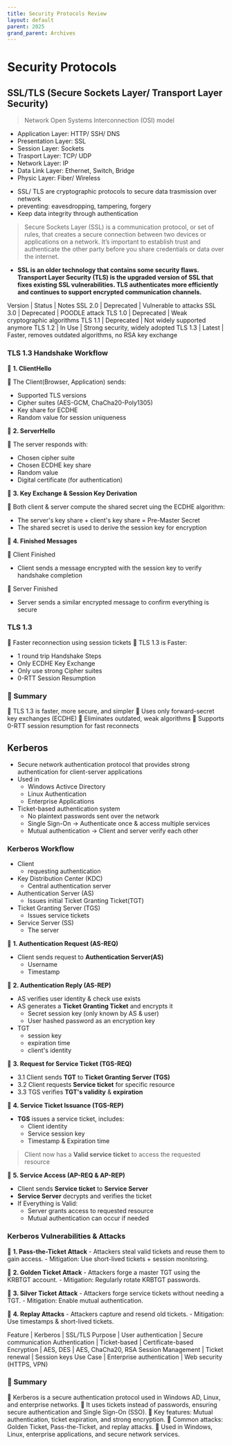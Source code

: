 ```yaml
---
title: Security Protocols Review
layout: default
parent: 2025
grand_parent: Archives
---
```


# Security Protocols

## SSL/TLS (Secure Sockets Layer/ Transport Layer Security)

> Network Open Systems Interconnection (OSI) model
* Application Layer: HTTP/ SSH/ DNS
* Presentation Layer: SSL
* Session Layer: Sockets
* Trasport Layer: TCP/ UDP
* Network Layer: IP
* Data Link Layer: Ethernet, Switch, Bridge
* Physic Layer: Fiber/ Wireless

- SSL/ TLS are cryptographic protocols to secure data trasmission over network
- preventing: eavesdropping, tampering, forgery
- Keep data integrity through authentication

> Secure Sockets Layer (SSL) is a communication protocol, or set of rules, that creates a secure connection between two devices or applications on a network. It’s important to establish trust and authenticate the other party before you share credentials or data over the internet.

- **SSL is an older technology that contains some security flaws. Transport Layer Security (TLS) is the upgraded version of SSL that fixes existing SSL vulnerabilities. TLS authenticates more efficiently and continues to support encrypted communication channels.**

Version | Status | Notes
SSL 2.0 | Deprecated | Vulnerable to attacks
SSL 3.0 | Deprecated | POODLE attack
TLS 1.0 | Deprecated | Weak cryptographic algorithms
TLS 1.1 | Deprecated | Not widely supported anymore
TLS 1.2 | In Use | Strong security, widely adopted
TLS 1.3 | Latest | Faster, removes outdated algorithms, no RSA key exchange

### TLS 1.3 Handshake Workflow

📌 **1. ClientHello**

🔹 The Client(Browser, Application) sends:
- Supported TLS versions
- Cipher suites (AES-GCM, ChaCha20-Poly1305)
- Key share for ECDHE
- Random value for session uniqueness

📌 **2. ServerHello**

🔹 The server responds with:
- Chosen cipher suite
- Chosen ECDHE key share
- Random value
- Digital certificate (for authentication)

📌 **3. Key Exchange & Session Key Derivation**

🔹 Both client & server compute the shared secret uing the ECDHE algorithm:
- The server's key share + client's key share = Pre-Master Secret
- The shared secret is used to derive the session key for encryption


📌 **4. Finished Messages**

🔹 Client Finished
- Client sends a message encrypted with the session key to verify handshake completion

🔹 Server Finished
- Server sends a similar encrypted message to confirm everything is secure


### TLS 1.3

🎯 Faster reconnection using session tickets
🎯 TLS 1.3 is Faster:
- 1 round trip Handshake Steps
- Only ECDHE Key Exchange
- Only use strong Cipher suites
- 0-RTT Session Resumption


### 📌 Summary

🔹 TLS 1.3 is faster, more secure, and simpler
🔹 Uses only forward-secret key exchanges (ECDHE)
🔹 Eliminates outdated, weak algorithms
🔹 Supports 0-RTT session resumption for fast reconnects

## Kerberos

* Secure network authentication protocol that provides strong authentication for client-server applications
* Used in
	- Windows Activce Directory
	- Linux Authentication
	- Enterprise Applications
* Ticket-based authentication system
	- No plaintext passwords sent over the network
	- Single Sign-On -> Authenticate once & access multiple services
	- Mutual authentication -> Client and server verify each other

### Kerberos Workflow

* Client
	- requesting authentication
* Key Distribution Center (KDC)
	- Central authentication server
* Authentication Server (AS)
	- Issues initial Ticket Granting Ticket(TGT)
* Ticket Granting Server (TGS)
	- Issues service tickets
* Service Server (SS)
	- The server

📌 **1. Authentication Request (AS-REQ)**
* Client sends request to **Authentication Server(AS)**
	- Username
	- Timestamp

📌 **2. Authentication Reply (AS-REP)**
* AS verifies user identity & check use exists
* AS generates a **Ticket Granting Ticket** and encrypts it
	- Secret session key (only known by AS & user)
	- User hashed password as an encryption key
* TGT
	- session key
	- expiration time
	- client's identity

📌 **3. Request for Service Ticket (TGS-REQ)**
* 3.1 Client sends **TGT** to **Ticket Granting Server (TGS)**
* 3.2 Client requests **Service ticket** for specific resource
* 3.3 TGS verifies **TGT's validity** & **expiration**

📌 **4. Service Ticket Issuance (TGS-REP)**
* **TGS** issues a service ticket, includes:
	- Client identity
	- Service session key
	- Timestamp & Expiration time

> Client now has a **Valid service ticket** to access the requested resource

📌 **5. Service Access (AP-REQ & AP-REP)**
* Client sends **Service ticket** to **Service Server**
* **Service Server** decrypts and verifies the ticket
* If Everything is Valid:
	- Server grants access to requested resource
	- Mutual authentication can occur if needed

### Kerberos Vulnerabilities & Attacks

🚨 **1. Pass-the-Ticket Attack**
	- Attackers steal valid tickets and reuse them to gain access.
	- Mitigation: Use short-lived tickets + session monitoring.

🚨 **2. Golden Ticket Attack**
	- Attackers forge a master TGT using the KRBTGT account.
	- Mitigation: Regularly rotate KRBTGT passwords.

🚨 **3. Silver Ticket Attack**
	- Attackers forge service tickets without needing a TGT.
	- Mitigation: Enable mutual authentication.

🚨 **4. Replay Attacks**
	- Attackers capture and resend old tickets.
	- Mitigation: Use timestamps & short-lived tickets.

Feature | Kerberos | SSL/TLS
Purpose | User authentication | Secure communication
Authentication | Ticket-based | Certificate-based
Encryption | AES, DES | AES, ChaCha20, RSA
Session Management | Ticket renewal | Session keys
Use Case | Enterprise authentication | Web security (HTTPS, VPN)


### 📌 Summary

🔹 Kerberos is a secure authentication protocol used in Windows AD, Linux, and enterprise networks.
🔹 It uses tickets instead of passwords, ensuring secure authentication and Single Sign-On (SSO).
🔹 Key features: Mutual authentication, ticket expiration, and strong encryption.
🔹 Common attacks: Golden Ticket, Pass-the-Ticket, and replay attacks.
🔹 Used in Windows, Linux, enterprise applications, and secure network services.




























